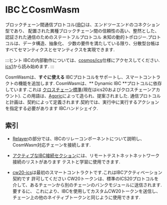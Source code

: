 # IBCとCosmWasm

ブロックチェーン間通信プロトコル([IBC](https://ibcprotocol.org/))は、エンドツーエンドのコネクション型であり、
配置された異種ブロックチェーン間の信頼性の高い、整然とした、認証された通信のためのステートフルプロトコル
未知の動的トポロジー.プロトコルは、データ構造、抽象化、
少数の要件を満たしている限り、分散型台帳はすべてセマンティクスとセマンティクスを実現できます.

:::ヒント
IBCの内部動作については、[cosmos/ics](https://github.com/cosmos/ics)仕様にアクセスしてください.
[ics1](https://github.com/cosmos/ics/tree/master/spec/ics-001-ics-standard)から読み始めます.
:::

CosmWasmは、**すぐに使える** IBCプロトコルをサポートし、スマートコントラクトの機能を追加します.
CosmWasmは、** Dynamic IBC **プロトコルに依存しています.これは
[クロスチェーン標準](https://github.com/cosmos/ics#ibcapp)(現在はics20およびクロスチェーンアカウント).
この用語は、[Agoric](https://medium.com/agoric/the-road-to-dynamic-ibc-4a43bc964bca)によって造られ、提案されました.
通信プロトコルと計画は、契約によって定義されます.契約では、実行中に実行するアクションを指定する必要があります
IBCハンドシェイク.

## 索引

* [Relayer](02-relayer.md)の部分では、IBCのリレーコンポーネントについて説明し、
  CosmWasm対応チェーンを接続します.

* [アクティブなIBC接続セクション](03-active-connections.md)には、リモートテストネットネットワーク接続のリストがあります
  テストと学習に使用できます.

* [cw20-ics](04-cw20-ics20.md)は最初のスマートコントラクトです.これはIBCアクティベーション契約です
  許可してください
  CW20トークンは、標準のICS20プロトコルを介して、あるチェーンから別のチェーンのバンクモジュールに送信されます.要するに、
  これにより、IBCを使用してカスタムCW20トークンを送信し、チェーン上の他のネイティブトークンと同じように使用できます.
